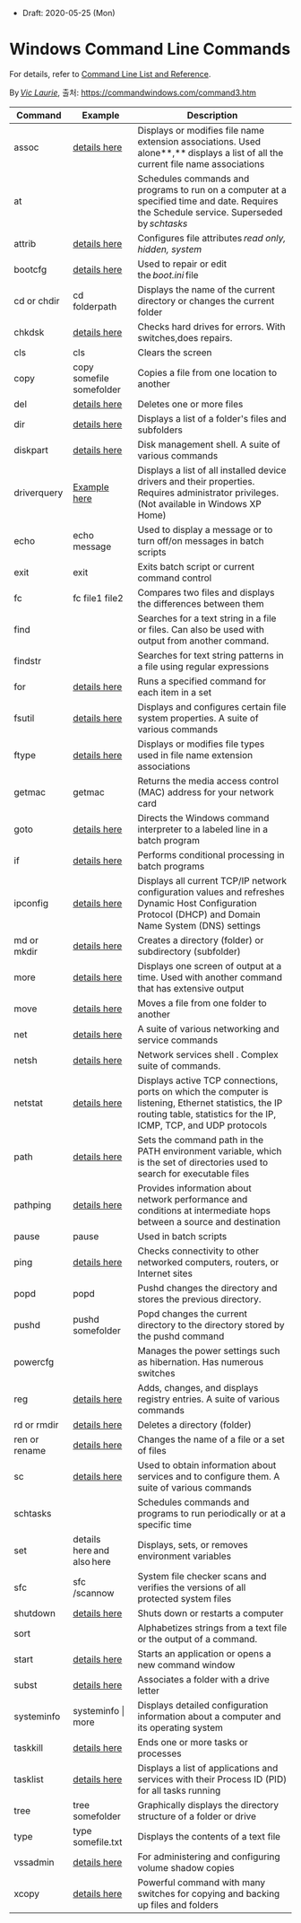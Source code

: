 * Draft: 2020-05-25 (Mon)
# Windows Command Line Commands

For details, refer to [Command Line List and Reference](https://commandwindows.com/command3.htm).

By [*Vic Laurie*](https://commandwindows.com/author.htm), 출처: <https://commandwindows.com/command3.htm> 

| **Command**   | **Example**                                                  | **Description**                                              |
| ------------- | ------------------------------------------------------------ | ------------------------------------------------------------ |
| assoc         | [details here](https://commandwindows.com/assoc.htm)         | Displays or modifies file name extension associations. Used alone**,** displays a list of all the current file name associations |
| at            |                                                              | Schedules commands and programs to run on a computer at a specified time and date. Requires the Schedule service. Superseded by *schtasks* |
| attrib        | [details here](https://commandwindows.com/command2.htm)      | Configures file attributes *read only, hidden, system*       |
| bootcfg       | [details here](http://vlaurie.com/computers2/Articles/bootini.htm) | Used to repair or edit the *boot.ini* file                   |
| cd or chdir   | cd folderpath                                                | Displays the name of the current directory or changes the current folder |
| chkdsk        | [details here](http://vlaurie.com/computers2/Articles/chkdsk.htm) | Checks hard drives for errors. With switches,does repairs.   |
| cls           | cls                                                          | Clears the screen                                            |
| copy          | copy somefile somefolder                                     | Copies a file from one location to another                   |
| del           | [details here](https://commandwindows.com/command2.htm)      | Deletes one or more files                                    |
| dir           | [details here](https://commandwindows.com/command2.htm)      | Displays a list of a folder's files and subfolders           |
| diskpart      | [details here](https://commandwindows.com/diskpart.htm)      | Disk management shell. A suite of various commands           |
| driverquery   | [Example here](https://commandwindows.com/tipsandtricks.htm#dq) | Displays a list of all installed device drivers and their properties. Requires administrator privileges. (Not available in Windows XP Home) |
| echo          | echo message                                                 | Used to display a message or to turn off/on messages in batch scripts |
| exit          | exit                                                         | Exits batch script or current command control                |
| fc            | fc file1 file2                                               | Compares two files and displays the differences between them |
| find          |                                                              | Searches for a text string in a file or files. Can also be used with output from another command. |
| findstr       |                                                              | Searches for text string patterns in a file using regular expressions |
| for           | [details here](https://commandwindows.com/batchfiles-iterating.htm) | Runs a specified command for each item in a set              |
| fsutil        | [details here](https://commandwindows.com/fsutil.htm)        | Displays and configures certain file system properties. A suite of various commands |
| ftype         | [details here](https://commandwindows.com/assoc.htm)         | Displays or modifies file types used in file name extension associations |
| getmac        | getmac                                                       | Returns the media access control (MAC) address for your network card |
| goto          | [details here](https://commandwindows.com/batchfiles-branching.htm) | Directs the Windows command interpreter to a labeled line in a batch program |
| if            | [details here](https://commandwindows.com/batchfiles-branching.htm) | Performs conditional processing in batch programs            |
| ipconfig      | [details here](https://commandwindows.com/tcpiputil.htm)     | Displays all current TCP/IP network configuration values and refreshes Dynamic Host Configuration Protocol (DHCP) and Domain Name System (DNS) settings |
| md or mkdir   | [details here](https://commandwindows.com/command2.htm)      | Creates a directory (folder) or subdirectory (subfolder)     |
| more          | [details here](https://commandwindows.com/filters.htm)       | Displays one screen of output at a time. Used with another command that has extensive output |
| move          | [details here](https://commandwindows.com/command2.htm)      | Moves a file from one folder to another                      |
| net           | [details here](https://commandwindows.com/netservices.htm)   | A suite of various networking and service commands           |
| netsh         | [details here](https://commandwindows.com/netsh.htm)         | Network services shell . Complex suite of commands.          |
| netstat       | [details here](https://commandwindows.com/netstat.htm)       | Displays active TCP connections, ports on which the computer is listening, Ethernet statistics, the IP routing table, statistics for the IP, ICMP, TCP, and UDP protocols |
| path          | [details here](http://vlaurie.com/computers2/Articles/environment.htm) | Sets the command path in the PATH environment variable, which is the set of directories used to search for executable files |
| pathping      | [details here](https://commandwindows.com/tcpiputil.htm)     | Provides information about network performance and conditions at intermediate hops between a source and destination |
| pause         | pause                                                        | Used in batch scripts                                        |
| ping          | [details here](https://commandwindows.com/tcpiputil.htm)     | Checks connectivity to other networked computers, routers, or Internet sites |
| popd          | popd                                                         | Pushd changes the directory and stores the previous directory. |
| pushd         | pushd somefolder                                             | Popd changes the current directory to the directory stored by the pushd command |
| powercfg      |                                                              | Manages the power settings such as hibernation. Has numerous switches |
| reg           | [details here](https://commandwindows.com/reg.htm)           | Adds, changes, and displays registry entries. A suite of various commands |
| rd or rmdir   | [details here](https://commandwindows.com/command2.htm)      | Deletes a directory (folder)                                 |
| ren or rename | [details here](https://commandwindows.com/command2.htm)      | Changes the name of a file or a set of files                 |
| sc            | [details here](https://commandwindows.com/sc.htm)            | Used to obtain information about services and to configure them. A suite of various commands |
| schtasks      |                                                              | Schedules commands and programs to run periodically or at a specific time |
| set           | details here and also here                                   | Displays, sets, or removes environment variables             |
| sfc           | sfc /scannow                                                 | System file checker scans and verifies the versions of all protected system files |
| shutdown      | [details here](http://vlaurie.com/computers2/Articles/shortcuts2.htm) | Shuts down or restarts a computer                            |
| sort          |                                                              | Alphabetizes strings from a text file or the output of a command. |
| start         | [details here](https://commandwindows.com/tipsandtricks.htm#startcommand) | Starts an application or opens a new command window          |
| subst         | [details here](https://commandwindows.com/command2.htm)      | Associates a folder with a drive letter                      |
| systeminfo    | systeminfo \| more                                           | Displays detailed configuration information about a computer and its operating system |
| taskkill      | [details here](https://commandwindows.com/taskkill.htm)      | Ends one or more tasks or processes                          |
| tasklist      | [details here](https://commandwindows.com/tasklist.htm)      | Displays a list of applications and services with their Process ID (PID) for all tasks running |
| tree          | tree somefolder                                              | Graphically displays the directory structure of a folder or drive |
| type          | type somefile.txt                                            | Displays the contents of a text file                         |
| vssadmin      | [details here](https://commandwindows.com/vssadmin.htm)      | For administering and configuring volume shadow copies       |
| xcopy         | [details here](https://commandwindows.com/xcopy.htm)         | Powerful command with many switches for copying and backing up files and folders |